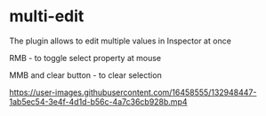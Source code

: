 # multi-edit
The plugin allows to edit multiple values in Inspector at once

RMB -  to toggle select property at mouse

MMB and clear button - to clear selection

https://user-images.githubusercontent.com/16458555/132948447-1ab5ec54-3e4f-4d1d-b56c-4a7c36cb928b.mp4

